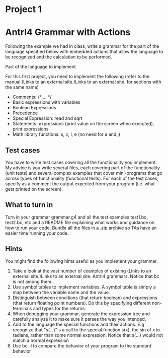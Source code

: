 # Project 1
# Antrl4 Grammar with Actions

Following the example we had in class, write a grammar for the part of the language specified below with embedded actions that allow the language to be recognized and the calculation to be performed.

Part of the language to implement

For this first project, you need to implement the following (refer to the manual (Links to an external site.)Links to an external site. for sections with the same name)

* Comments: /* ... */
* Basic expressions with variables
* Boolean Expressions
* Precedence
* Special Expression: read and sqrt
* Statements: expressions (print value on the screen when executed), print expressions
* Math library functions: s, c, l, e (no need for a and j)


## Test cases

You have to write test cases covering all the functionality you implement. My advice is you write several files, each covering part of the functionality (unit tests) and several complex examples that cover mini-programs that go across types of functionality (functional tests). For each of the test cases, specify as a comment the output expected from your program (i.e. what gets printed on the screen).

## What to turn in

Turn in your grammar grammar.g4 and all the test examples test1.bc, test2.bc, etc and a README file explaining what works and guidance on how to run your code. Bundle all the files in a .zip archive so TAs have an easier time running your code. 

## Hints

You might find the following hints useful as you implement your grammar.

1. Take a look at the vast number of examples of existing (Links to an external site.)Links to an external site. Antrl4 grammars. Notice that bc is not among them.
2. Use symbol tables to implement variables. A symbol table is simply a map between the variable name and the value. 
3. Distinguish between conditions (that return boolean) and expressions (that return floating point numbers). Do this by specifying different non-terminals and types for the returns. 
4. When debugging your grammar, generate the expression tree and carefully analyze it to make sure it parses the way you intended.
5. Add to the language the special functions and their actions. E.g recognize that "s(...)" s a call to the special function s(x), the sin of x in radians, rather than some normal expression. Notice that s(...) would not match a normal expression
6. Use bc -l to compare the behavior of your program to the standard behavior
 

